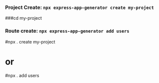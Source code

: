 ### Project Create: `npx express-app-generator create my-project`

###cd my-project

### Route create: `npx express-app-generator add users`

#npx . create my-project

# or

#npx . add users

